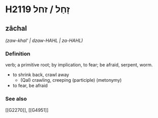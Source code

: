# H2119 זָחַל / זחל

## zâchal

_(zaw-khal' | dzaw-HAHL | za-HAHL)_

### Definition

verb; a primitive root; by implication, to fear; be afraid, serpent, worm.

- to shrink back, crawl away
    - (Qal) crawling, creeping (participle) (metonymy)
- to fear, be afraid
### See also

[[G2270]], [[G4951]]


